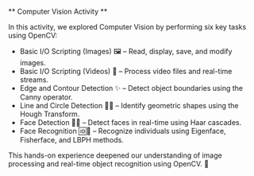 ** Computer Vision Activity **


In this activity, we explored Computer Vision by performing six key tasks using OpenCV:

 - Basic I/O Scripting (Images) 🖼️ – Read, display, save, and modify images.
 - Basic I/O Scripting (Videos) 🎥 – Process video files and real-time streams.
 - Edge and Contour Detection ✨ – Detect object boundaries using the Canny operator.
 - Line and Circle Detection 🔴📏 – Identify geometric shapes using the Hough Transform.
 - Face Detection 👤📸 – Detect faces in real-time using Haar cascades.
 - Face Recognition 🆔🤖 – Recognize individuals using Eigenface, Fisherface, and LBPH methods.

This hands-on experience deepened our understanding of image processing and real-time object recognition using OpenCV. 🚀
